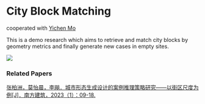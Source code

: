 # City Block Matching

cooperated with [Yichen Mo](https://github.com/amomorning)

This is a demo research which aims to retrieve and match city blocks by geometry metrics and finally generate new cases in empty sites.  

![](https://archialgo-com-sources.oss-cn-hangzhou.aliyuncs.com/images/2023-01-08-urban-block-generative-cbr/fig09.jpg)


### Related Papers
[张柏洲，莫怡晨，李飚．城市形态生成设计的案例推理策略研究——以街区尺度为例[J]．南方建筑，2023（1）：09-18.  
](https://archialgo-com-sources.oss-cn-hangzhou.aliyuncs.com/pdf/pdf-urban-block-generative-cbr.pdf "PDF")